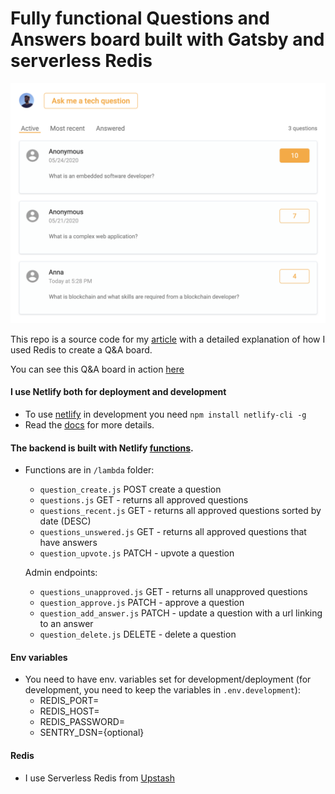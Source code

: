 # Fully functional Questions and Answers board built with Gatsby and serverless Redis

![image info](./questionandanswers.png)

This repo is a source code for my [article](https://dev.to/sandorturanszky/you-don-t-know-redis-3onh) with a detailed explanation of how I used Redis to create a Q&A board.

You can see this Q&A board in action [here](https://techforitrecruiters.com/questions)

#### I use Netlify both for deployment and development

- To use [netlify](https://www.netlify.com/) in development you need `npm install netlify-cli -g`
- Read the [docs](https://docs.netlify.com/) for more details.

#### The backend is built with Netlify [functions](https://www.netlify.com/products/functions/).

- Functions are in `/lambda` folder:

  - `question_create.js` POST create a question
  - `questions.js` GET - returns all approved questions
  - `questions_recent.js` GET - returns all approved questions sorted by date (DESC)
  - `questions_unswered.js` GET - returns all approved questions that have answers
  - `question_upvote.js` PATCH - upvote a question

  Admin endpoints:

  - `questions_unapproved.js` GET - returns all unapproved questions
  - `question_approve.js` PATCH - approve a question
  - `question_add_answer.js` PATCH - update a question with a url linking to an answer
  - `question_delete.js` DELETE - delete a question

#### Env variables

- You need to have env. variables set for development/deployment (for development, you need to keep the variables in `.env.development`):
  - REDIS_PORT=
  - REDIS_HOST=
  - REDIS_PASSWORD=
  - SENTRY_DSN={optional}

#### Redis

- I use Serverless Redis from [Upstash](https://upstash.com?utm_source=sndr_1)
